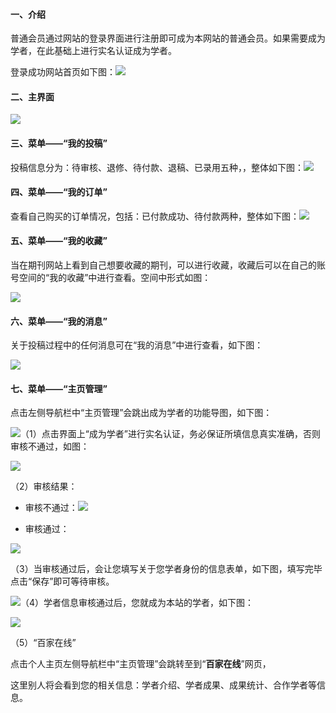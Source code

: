 #### 一、介绍

普通会员通过网站的登录界面进行注册即可成为本网站的普通会员。如果需要成为学者，在此基础上进行实名认证成为学者。

登录成功网站首页如下图：![](/assets/登录后网站主页.png)

#### 二、主界面

![](/assets/会员主界面.png)

#### 三、菜单——“我的投稿”

投稿信息分为：待审核、退修、待付款、退稿、已录用五种，，整体如下图：![](/assets/会员我的投稿.png)

#### 四、菜单——“我的订单”

查看自己购买的订单情况，包括：已付款成功、待付款两种，整体如下图：![](/assets/会员订单.png)

#### 五、菜单——“我的收藏”

当在期刊网站上看到自己想要收藏的期刊，可以进行收藏，收藏后可以在自己的账号空间的“我的收藏”中进行查看。空间中形式如图：

![](/assets/会员收藏.png)

#### 六、菜单——“我的消息”

关于投稿过程中的任何消息可在“我的消息”中进行查看，如下图：

![](/assets/会员消息.png)

#### 七、菜单——“主页管理”

点击左侧导航栏中“主页管理”会跳出成为学者的功能导图，如下图：

![](/assets/会员主页管理.png)（1）点击界面上“成为学者”进行实名认证，务必保证所填信息真实准确，否则审核不通过，如图：

![](/assets/会员实名认证.png)

（2）审核结果：

* 审核不通过：![](/assets/审核不通过.png)

* 审核通过：

![](/assets/审核通过.png)

（3）当审核通过后，会让您填写关于您学者身份的信息表单，如下图，填写完毕点击“保存”即可等待审核。

![](/assets/学者信息登记.png)（4）学者信息审核通过后，您就成为本站的学者，如下图：

![](/assets/成功成为学者.png)

（5）“百家在线”

点击个人主页左侧导航栏中“主页管理”会跳转至到“**百家在线**”网页，

这里别人将会看到您的相关信息：学者介绍、学者成果、成果统计、合作学者等信息。

